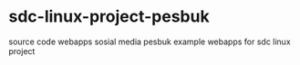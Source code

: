 # sdc-linux-project-pesbuk
source code webapps sosial media pesbuk example webapps for sdc linux project
